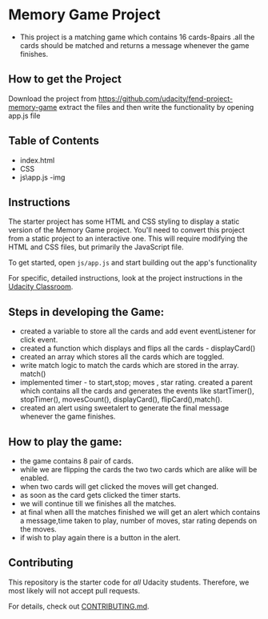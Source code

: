 # Memory Game Project
 - This project is a matching game which contains 16 cards-8pairs .all the cards should be matched and returns a message whenever the game finishes.

## How to get the Project
   Download the project from https://github.com/udacity/fend-project-memory-game
   extract the files and then write the functionality by opening app.js file
## Table of Contents
  - index.html
  - CSS
  - js\app.js
  -img

## Instructions

The starter project has some HTML and CSS styling to display a static version of the Memory Game project. You'll need to convert this project from a static project to an interactive one. This will require modifying the HTML and CSS files, but primarily the JavaScript file.

To get started, open `js/app.js` and start building out the app's functionality

For specific, detailed instructions, look at the project instructions in the [Udacity Classroom](https://classroom.udacity.com/me).

## Steps in developing the Game:
- created a variable to store all the cards and add event eventListener for click event.
- created a function which displays and flips all the cards - displayCard()
- created an array which stores all the cards which are toggled.
- write match logic to match the cards which are stored in the array. match()
- implemented timer - to start,stop; moves , star rating.
created a parent which contains all the cards and generates the events like startTimer(), stopTimer(), movesCount(), displayCard(), flipCard(),match().
- created an alert using sweetalert to generate the final message whenever the game finishes.

## How to play the game:
 - the game contains 8 pair of cards.
 - while we are flipping the cards the two two cards which are alike will be enabled.
 -  when two cards will get clicked the moves will get changed.
 - as soon as the card gets clicked the timer starts.
 - we will continue till we finishes all the matches.
 - at final when alll the matches finished we will get an alert which contains a message,time taken to play, number of moves, star rating depends on the moves.
 - if wish to play again there is a button in the alert.

## Contributing

This repository is the starter code for _all_ Udacity students. Therefore, we most likely will not accept pull requests.

For details, check out [CONTRIBUTING.md](CONTRIBUTING.md).
